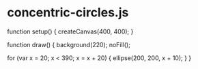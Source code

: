 # concentric-circles.js

function setup() {
  createCanvas(400, 400);
}

function draw() {
  background(220);
	noFill();
	
  for (var x = 20; x < 390; x = x + 20) {
    ellipse(200, 200, x + 10);
  }
}
